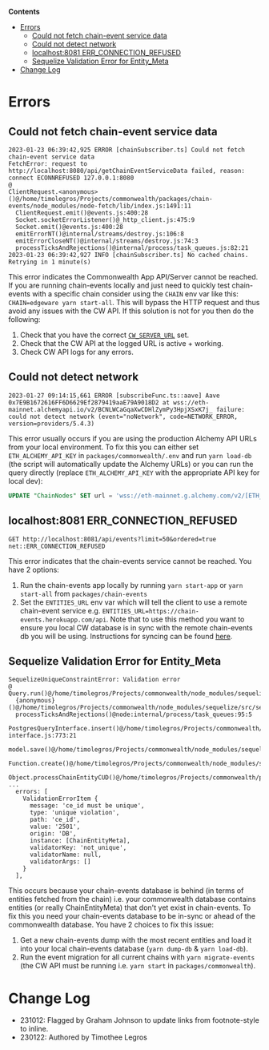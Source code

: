 **Contents**
- [Errors](#errors)
  * [Could not fetch chain-event service data](#could-not-fetch-chain-event-service-data)
  * [Could not detect network](#could-not-detect-network)
  * [localhost:8081 ERR_CONNECTION_REFUSED](#localhost-8081-err-connection-refused)
  * [Sequelize Validation Error for Entity_Meta](#sequelize-validation-error-for-entity-meta)
- [Change Log](#change-log)


# Errors

## Could not fetch chain-event service data

```
2023-01-23 06:39:42,925 ERROR [chainSubscriber.ts] Could not fetch chain-event service data
FetchError: request to http://localhost:8080/api/getChainEventServiceData failed, reason: connect ECONNREFUSED 127.0.0.1:8080
@
ClientRequest.<anonymous>()@/home/timolegros/Projects/commonwealth/packages/chain-events/node_modules/node-fetch/lib/index.js:1491:11
  ClientRequest.emit()@events.js:400:28
  Socket.socketErrorListener()@_http_client.js:475:9
  Socket.emit()@events.js:400:28
  emitErrorNT()@internal/streams/destroy.js:106:8
  emitErrorCloseNT()@internal/streams/destroy.js:74:3
  processTicksAndRejections()@internal/process/task_queues.js:82:21
2023-01-23 06:39:42,927 INFO [chainSubscriber.ts] No cached chains. Retrying in 1 minute(s)
```

This error indicates the Commonwealth App API/Server cannot be reached. If you are running chain-events locally and just need to quickly test chain-events with a specific chain consider using the `CHAIN` env var like this: `CHAIN=edgeware yarn start-all`. This will bypass the HTTP request and thus avoid any issues with the CW API. If this solution is not for you then do the following:

1. Check that you have the correct [`CW_SERVER_URL`][1] set.
2. Check that the CW API at the logged URL is active + working.
3. Check CW API logs for any errors.

## Could not detect network

```
2023-01-27 09:14:15,661 ERROR [subscribeFunc.ts::aave] Aave 0x7E9B1672616FF6D6629Ef2879419aaE79A9018D2 at wss://eth-mainnet.alchemyapi.io/v2/BCNLWCaGqaXwCDHlZymPy3HpjXSxK7j_ failure: could not detect network (event="noNetwork", code=NETWORK_ERROR, version=providers/5.4.3)
```

This error usually occurs if you are using the production Alchemy API URLs from your local environment. To fix this you can either set `ETH_ALCHEMY_API_KEY` in `packages/commonwealth/.env` and run `yarn load-db` (the script will automatically update the Alchemy URLs) or you can run the query directly (replace `ETH_ALCHEMY_API_KEY` with the appropriate API key for local dev):

```SQL
UPDATE "ChainNodes" SET url = 'wss://eth-mainnet.g.alchemy.com/v2/[ETH_ALCHEMY_API_KEY]', alt_wallet_url = 'https://eth-mainnet.g.alchemy.com/v2/[ETH_ALCHEMY_API_KEY]' WHERE eth_chain_id = 1;
```

## localhost:8081 ERR_CONNECTION_REFUSED

```
GET http://localhost:8081/api/events?limit=50&ordered=true net::ERR_CONNECTION_REFUSED
```
This error indicates that the chain-events service cannot be reached. You have 2 options:
1. Run the chain-events app locally by running `yarn start-app` or `yarn start-all` from `packages/chain-events`
2. Set the `ENTITIES_URL` env var which will tell the client to use a remote chain-event service e.g. `ENTITIES_URL=https://chain-events.herokuapp.com/api`. Note that to use this method you want to ensure you local CW database is in sync with the remote chain-events db you will be using. Instructions for syncing can be found [here][2].

## Sequelize Validation Error for Entity_Meta

```
SequelizeUniqueConstraintError: Validation error
@
Query.run()@/home/timolegros/Projects/commonwealth/node_modules/sequelize/src/dialects/postgres/query.js:76:25
  {anonymous}()@/home/timolegros/Projects/commonwealth/node_modules/sequelize/src/sequelize.js:643:28
  processTicksAndRejections()@node:internal/process/task_queues:95:5
  PostgresQueryInterface.insert()@/home/timolegros/Projects/commonwealth/node_modules/sequelize/src/dialects/abstract/query-interface.js:773:21
  model.save()@/home/timolegros/Projects/commonwealth/node_modules/sequelize/src/model.js:4046:35
  Function.create()@/home/timolegros/Projects/commonwealth/node_modules/sequelize/src/model.js:2253:12
  Object.processChainEntityCUD()@/home/timolegros/Projects/commonwealth/packages/commonwealth/server/CommonwealthConsumer/messageProcessors/chainEntityCUDQueue.ts:13:5
...
  errors: [
    ValidationErrorItem {
      message: 'ce_id must be unique',
      type: 'unique violation',
      path: 'ce_id',
      value: '2501',
      origin: 'DB',
      instance: [ChainEntityMeta],
      validatorKey: 'not_unique',
      validatorName: null,
      validatorArgs: []
    }
  ],
```

This occurs because your chain-events database is behind (in terms of entities fetched from the chain) i.e. your commonwealth database contains entities (or really ChainEntityMeta) that don't yet exist in chain-events. To fix this you need your chain-events database to be in-sync or ahead of the commonwealth database. You have 2 choices to fix this issue:

1. Get a new chain-events dump with the most recent entities and load it into your local chain-events database (`yarn dump-db` & `yarn load-db`).
2. Run the event migration for all current chains with `yarn migrate-events` (the CW API must be running i.e. `yarn start` in `packages/commonwealth`).

[1]: https://github.com/hicommonwealth/commonwealth/wiki/Chain-Events%20Environment%20Variables#heroku
[2]: https://github.com/hicommonwealth/commonwealth/wiki/Chain-Events-Overview#enforcing-chain-event-data-consistency

# Change Log

- 231012: Flagged by Graham Johnson to update links from footnote-style to inline.
- 230122: Authored by Timothee Legros